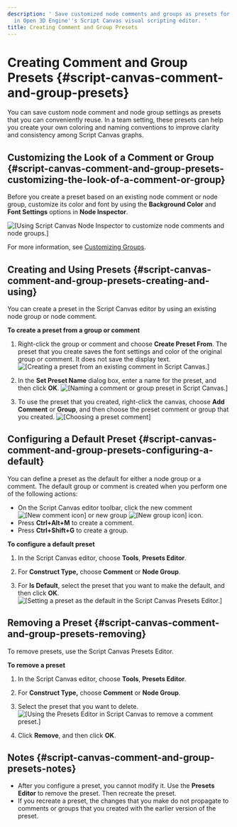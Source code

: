 ```yaml
---
description: ' Save customized node comments and groups as presets for quick reuse
  in Open 3D Engine''s Script Canvas visual scripting editor. '
title: Creating Comment and Group Presets
---
```

# Creating Comment and Group Presets {#script-canvas-comment-and-group-presets}

You can save custom node comment and node group settings as presets that you can conveniently reuse\. In a team setting, these presets can help you create your own coloring and naming conventions to improve clarity and consistency among Script Canvas graphs\.

## Customizing the Look of a Comment or Group {#script-canvas-comment-and-group-presets-customizing-the-look-of-a-comment-or-group}

Before you create a preset based on an existing node comment or node group, customize its color and font by using the **Background Color** and **Font Settings** options in **Node Inspector**\.

![\[Using Script Canvas Node Inspector to customize node comments and node groups.\]](/images/user-guide/scripting/script-canvas/script-canvas-comment-and-group-presets-1.png)

For more information, see [Customizing Groups](/docs/userguide/scripting/scriptcanvas/node-groups#script-canvas-node-groups-customizing)\.

## Creating and Using Presets {#script-canvas-comment-and-group-presets-creating-and-using}

You can create a preset in the Script Canvas editor by using an existing node group or node comment\.

**To create a preset from a group or comment**

1. Right\-click the group or comment and choose **Create Preset From**\. The preset that you create saves the font settings and color of the original group or comment\. It does not save the display text\.
![\[Creating a preset from an existing comment in Script Canvas.\]](/images/user-guide/scripting/script-canvas/script-canvas-comment-and-group-presets-2.png)

1. In the **Set Preset Name** dialog box, enter a name for the preset, and then click **OK**\.
![\[Naming a comment or group preset in Script Canvas.\]](/images/user-guide/scripting/script-canvas/script-canvas-comment-and-group-presets-3.png)

1. To use the preset that you created, right\-click the canvas, choose **Add Comment** or **Group**, and then choose the preset comment or group that you created\.
![\[Choosing a preset comment\]](/images/user-guide/scripting/script-canvas/script-canvas-comment-and-group-presets-4.png)

## Configuring a Default Preset {#script-canvas-comment-and-group-presets-configuring-a-default}

You can define a preset as the default for either a node group or a comment\. The default group or comment is created when you perform one of the following actions:
+ On the Script Canvas editor toolbar, click the new comment ![\[New comment icon\]](/images/user-guide/scripting/script-canvas/script-canvas-comment-and-group-presets-5.png) or new group ![\[New group icon\]](/images/user-guide/scripting/script-canvas/script-canvas-comment-and-group-presets-6.png) icon\.
+ Press **Ctrl\+Alt\+M** to create a comment\.
+ Press **Ctrl\+Shift\+G** to create a group\.

**To configure a default preset**

1. In the Script Canvas editor, choose **Tools**, **Presets Editor**\.

1. For **Construct Type,** choose **Comment** or **Node Group**\.

1. For **Is Default**, select the preset that you want to make the default, and then click **OK**\.
![\[Setting a preset as the default in the Script Canvas Presets Editor.\]](/images/user-guide/scripting/script-canvas/script-canvas-comment-and-group-presets-7.png)

## Removing a Preset {#script-canvas-comment-and-group-presets-removing}

To remove presets, use the Script Canvas Presets Editor\.

**To remove a preset**

1. In the Script Canvas editor, choose **Tools**, **Presets Editor**\.

1. For **Construct Type,** choose **Comment** or **Node Group**\.

1. Select the preset that you want to delete\.
![\[Using the Presets Editor in Script Canvas to remove a comment preset.\]](/images/user-guide/scripting/script-canvas/script-canvas-comment-and-group-presets-8.png)

1. Click **Remove**, and then click **OK**\.

## Notes {#script-canvas-comment-and-group-presets-notes}
+ After you configure a preset, you cannot modify it\. Use the **Presets Editor** to remove the preset\. Then recreate the preset\.
+ If you recreate a preset, the changes that you make do not propagate to comments or groups that you created with the earlier version of the preset\.